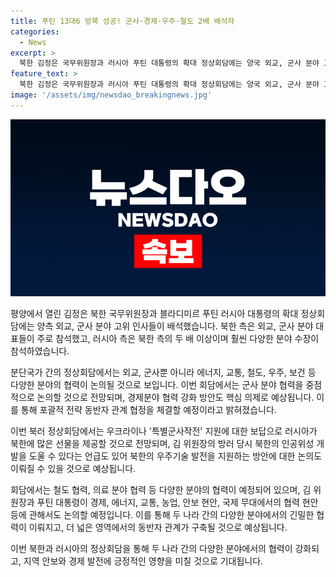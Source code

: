 ```yaml
---
title: 푸틴 13대6 방북 성공! 군사·경제·우주·철도 2배 배석자
categories:
  - News
excerpt: >
  북한 김정은 국무위원장과 러시아 푸틴 대통령의 확대 정상회담에는 양국 외교, 군사 분야 고위 인사들이 배석했다. 북한 측은 주로 외교, 군사 분야 대표들을 내보냈고, 러시아 측은 이를 두 배 이상으로 망라하여 에너지, 교통, 철도, 우주, 보건 등 다양한 분야를 대표하는 인사들이 참석했다. 김 위원장과 푸틴 대통령은 군사 분야 협력을 중점으로 논의할 것으로 예상되며, 포괄적 전략 동반자 관계 협정에 대한 논의도 예정되어 있다. 경제분야 협력 방안도 중요한 의제로 예상된다.
feature_text: >
  북한 김정은 국무위원장과 러시아 푸틴 대통령의 확대 정상회담에는 양국 외교, 군사 분야 고위 인사들이 배석했다. 북한 측은 주로 외교, 군사 분야 대표들을 내보냈고, 러시아 측은 이를 두 배 이상으로 망라하여 에너지, 교통, 철도, 우주, 보건 등 다양한 분야를 대표하는 인사들이 참석했다. 김 위원장과 푸틴 대통령은 군사 분야 협력을 중점으로 논의할 것으로 예상되며, 포괄적 전략 동반자 관계 협정에 대한 논의도 예정되어 있다. 경제분야 협력 방안도 중요한 의제로 예상된다.
image: '/assets/img/newsdao_breakingnews.jpg'
---
```


<p><img src="/assets/img/newsdao_breakingnews.jpg" alt="koreaapp 속보" /></p>

<p>평양에서 열린 김정은 북한 국무위원장과 블라디미르 푸틴 러시아 대통령의 확대 정상회담에는 양측 외교, 군사 분야 고위 인사들이 배석했습니다. 북한 측은 외교, 군사 분야 대표들이 주로 참석했고, 러시아 측은 북한 측의 두 배 이상이며 훨씬 다양한 분야 수장이 참석하였습니다.</p>

<p>분단국가 간의 정상회담에서는 외교, 군사뿐 아니라 에너지, 교통, 철도, 우주, 보건 등 다양한 분야의 협력이 논의될 것으로 보입니다. 이번 회담에서는 군사 분야 협력을 중점적으로 논의할 것으로 전망되며, 경제분야 협력 강화 방안도 핵심 의제로 예상됩니다. 이를 통해 포괄적 전략 동반자 관계 협정을 체결할 예정이라고 밝혀졌습니다. </p>

<p>이번 북러 정상회담에서는 우크라이나 '특별군사작전' 지원에 대한 보답으로 러시아가 북한에 많은 선물을 제공할 것으로 전망되며, 김 위원장의 방러 당시 북한의 인공위성 개발을 도울 수 있다는 언급도 있어 북한의 우주기술 발전을 지원하는 방안에 대한 논의도 이뤄질 수 있을 것으로 예상됩니다. </p>

<p>회담에서는 철도 협력, 의료 분야 협력 등 다양한 분야의 협력이 예정되어 있으며, 김 위원장과 푸틴 대통령이 경제, 에너지, 교통, 농업, 안보 현안, 국제 무대에서의 협력 현안 등에 관해서도 논의할 예정입니다. 이를 통해 두 나라 간의 다양한 분야에서의 긴밀한 협력이 이뤄지고, 더 넓은 영역에서의 동반자 관계가 구축될 것으로 예상됩니다.</p>

<p>이번 북한과 러시아의 정상회담을 통해 두 나라 간의 다양한 분야에서의 협력이 강화되고, 지역 안보와 경제 발전에 긍정적인 영향을 미칠 것으로 기대됩니다.</p>

